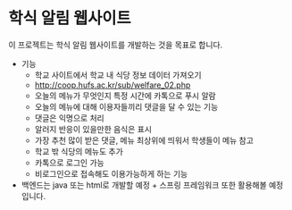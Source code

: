 # 학식 알림 웹사이트
이 프로젝트는 학식 알림 웹사이트를 개발하는 것을 목표로 합니다.

* 기능
	- 학교 사이트에서 학교 내 식당 정보 데이터 가져오기
    - http://coop.hufs.ac.kr/sub/welfare_02.php 
	- 오늘의 메뉴가 무엇인지 특정 시간에 카톡으로 푸시 알람
	- 오늘의 메뉴에 대해 이용자들끼리 댓글을 달 수 있는 기능
	- 댓글은 익명으로 처리
	- 알러지 반응이 있을만한 음식은 표시
	- 가장 추천 많이 받은 댓글, 메뉴 최상위에 띄워서 학생들이 메뉴 참고
	- 학교 밖 식당의 메뉴도 추가
	- 카톡으로 로그인 가능
 	- 비로그인으로 접속해도 이용가능하게 하는 기능
* 백엔드는 java 또는 html로 개발할 예정 + 스프링 프레임워크 또한 활용해볼 예정입니다. 
